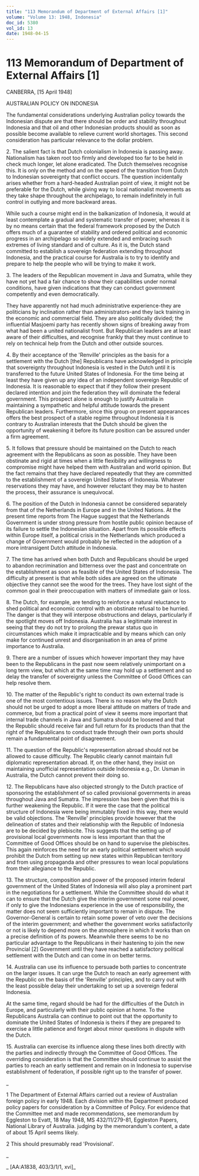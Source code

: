 ```yaml
---
title: "113 Memorandum of Department of External Affairs [1]"
volume: "Volume 13: 1948, Indonesia"
doc_id: 5380
vol_id: 13
date: 1948-04-15
---
```


# 113 Memorandum of Department of External Affairs [1]

CANBERRA, [15 April 1948]

AUSTRALIAN POLICY ON INDONESIA

The fundamental considerations underlying Australian policy towards the Indonesian dispute are that there should be order and stability throughout Indonesia and that oil and other Indonesian products should as soon as possible become available to relieve current world shortages. This second consideration has particular relevance to the dollar problem.

2\. The salient fact is that Dutch colonialism in Indonesia is passing away. Nationalism has taken root too firmly and developed too far to be held in check much longer, let alone eradicated. The Dutch themselves recognise this. It is only on the method and on the speed of the transition from Dutch to Indonesian sovereignty that conflict occurs. The question incidentally arises whether from a hard-headed Australian point of view, it might not be preferable for the Dutch, while giving way to local nationalist movements as they take shape throughout the archipelago, to remain indefinitely in full control in outlying and more backward areas.

While such a course might end in the balkanization of Indonesia, it would at least contemplate a gradual and systematic transfer of power, whereas it is by no means certain that the federal framework proposed by the Dutch offers much of a guarantee of stability and ordered political and economic progress in an archipelago so widely extended and embracing such extremes of living standard and of culture. As it is, the Dutch stand committed to establish a sovereign federation extending throughout Indonesia, and the practical course for Australia is to try to identify and prepare to help the people who will be trying to make it work.

3\. The leaders of the Republican movement in Java and Sumatra, while they have not yet had a fair chance to show their capabilities under normal conditions, have given indications that they can conduct government competently and even democratically.

They have apparently not had much administrative experience-they are politicians by inclination rather than administrators-and they lack training in the economic and commercial field. They are also politically divided; the influential Masjoemi party has recently shown signs of breaking away from what had been a united nationalist front. But Republican leaders are at least aware of their difficulties, and recognise frankly that they must continue to rely on technical help from the Dutch and other outside sources.

4\. By their acceptance of the 'Renville' principles as the basis for a settlement with the Dutch [the] Republicans have acknowledged in principle that sovereignty throughout Indonesia is vested in the Dutch until it is transferred to the future United States of Indonesia. For the time being at least they have given up any idea of an independent sovereign Republic of Indonesia. It is reasonable to expect that if they follow their present declared intention and join the federation they will dominate the federal government. This prospect alone is enough to justify Australia in maintaining a sympathetic and helpful attitude towards the present Republican leaders. Furthermore, since this group on present appearances offers the best prospect of a stable regime throughout Indonesia it is contrary to Australian interests that the Dutch should be given the opportunity of weakening it before its future position can be assured under a firm agreement.

5\. It follows that pressure should be maintained on the Dutch to reach agreement with the Republicans as soon as possible. They have been obstinate and rigid at times when a little flexibility and willingness to compromise might have helped them with Australian and world opinion. But the fact remains that they have declared repeatedly that they are committed to the establishment of a sovereign United States of Indonesia. Whatever reservations they may have, and however reluctant they may be to hasten the process, their assurance is unequivocal.

6\. The position of the Dutch in Indonesia cannot be considered separately from that of the Netherlands in Europe and in the United Nations. At the present time reports from The Hague suggest that the Netherlands Government is under strong pressure from hostile public opinion because of its failure to settle the Indonesian situation. Apart from its possible effects within Europe itself, a political crisis in the Netherlands which produced a change of Government would probably be reflected in the adoption of a more intransigent Dutch attitude in Indonesia.

7\. The time has arrived when both Dutch and Republicans should be urged to abandon recrimination and bitterness over the past and concentrate on the establishment as soon as feasible of the United States of Indonesia. The difficulty at present is that while both sides are agreed on the ultimate objective they cannot see the wood for the trees. They have lost sight of the common goal in their preoccupation with matters of immediate gain or loss.

8\. The Dutch, for example, are tending to reinforce a natural reluctance to shed political and economic control with an obstinate refusal to be hurried. The danger is that they will interpose obstructions and delays, particularly if the spotlight moves off Indonesia. Australia has a legitimate interest in seeing that they do not try to prolong the prewar status quo in circumstances which make it impracticable and by means which can only make for continued unrest and disorganisation in an area of prime importance to Australia.

9\. There are a number of issues which however important they may have been to the Republicans in the past now seem relatively unimportant on a long term view, but which at the same time may hold up a settlement and so delay the transfer of sovereignty unless the Committee of Good Offices can help resolve them.

10\. The matter of the Republic's right to conduct its own external trade is one of the most contentious issues. There is no reason why the Dutch should not be urged to adopt a more liberal attitude on matters of trade and commerce, but from a practical point of view it seems more important that internal trade channels in Java and Sumatra should be loosened and that the Republic should receive fair and full return for its products than that the right of the Republicans to conduct trade through their own ports should remain a fundamental point of disagreement.

11\. The question of the Republic's representation abroad should not be allowed to cause difficulty. The Republic clearly cannot maintain full diplomatic representation abroad. If, on the other hand, they insist on maintaining unofficial representation outside Indonesia e.g., Dr. Usman in Australia, the Dutch cannot prevent their doing so.

12\. The Republicans have also objected strongly to the Dutch practice of sponsoring the establishment of so called provisional governments in areas throughout Java and Sumatra. The impression has been given that this is further weakening the Republic. If it were the case that the political structure of Indonesia were being immutably fixed in this way, there would be valid objections. The 'Renville' principles provide however that the delineation of states and their relationship with the Republic of Indonesia are to be decided by plebiscite. This suggests that the setting up of provisional local governments now is less important than that the Committee of Good Offices should be on hand to supervise the plebiscites. This again reinforces the need for an early political settlement which would prohibit the Dutch from setting up new states within Republican territory and from using propaganda and other pressures to wean local populations from their allegiance to the Republic.

13\. The structure, composition and power of the proposed interim federal government of the United States of Indonesia will also play a prominent part in the negotiations for a settlement. While the Committee should do what it can to ensure that the Dutch give the interim government some real power, if only to give the Indonesians experience in the use of responsibility, the matter does not seem sufficiently important to remain in dispute. The Governor-General is certain to retain some power of veto over the decisions of the interim government; and whether the government works satisfactorily or not is likely to depend more on the atmosphere in which it works than on a precise definition of its powers. Meanwhile there seems to be no particular advantage to the Republicans in their hastening to join the new Provincial [2] Government until they have reached a satisfactory political settlement with the Dutch and can come in on better terms.

14\. Australia can use its influence to persuade both parties to concentrate on the larger issues. It can urge the Dutch to reach an early agreement with the Republic on the basis of the 'Renville' principles, and to carry out with the least possible delay their undertaking to set up a sovereign federal Indonesia.

At the same time, regard should be had for the difficulties of the Dutch in Europe, and particularly with their public opinion at home. To the Republicans Australia can continue to point out that the opportunity to dominate the United States of Indonesia is theirs if they are prepared to exercise a little patience and forget about minor questions in dispute with the Dutch.

15\. Australia can exercise its influence along these lines both directly with the parties and indirectly through the Committee of Good Offices. The overriding consideration is that the Committee should continue to assist the parties to reach an early settlement and remain on in Indonesia to supervise establishment of federation, if possible right up to the transfer of power.

_

1 The Department of External Affairs carried out a review of Australian foreign policy in early 1948. Each division within the Department produced policy papers for consideration by a Committee of Policy. For evidence that the Committee met and made recommendations, see memorandum by Eggleston to Evatt, 18 May 1948, MS 432/11/279-81, Eggleston Papers, National Library of Australia. judging by the memorandum's content, a date of about 15 April seems likely.

2 This should presumably read 'Provisional'.

_

_ [AA:A1838, 403/3/1/1, xvi]_
